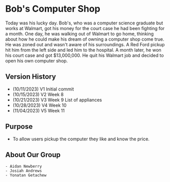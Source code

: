 # Bob's Computer Shop

Today was his lucky day. Bob's, who was a computer science graduate but works at Walmart, got his money for the court case he had been fighting for a month. One day, he was walking out of Walmart to go home, thinking about how he could make his dream of owning a computer shop come true. He was zoned out and wasn't aware of his surroundings. A Red Ford pickup hit him from the left side and led him to the hospital. A month later, he won his court case and got $13,000,000. He quit his Walmart job and decided to open his own computer shop.

## Version History
- (10/11/2023) V1 Initial commit
- (10/15/2023) V2 Week 8 
- (10/21/2023) V3 Week 9 List of appliances
- (10/28/2023) V4 Week 10 
- (11/04/2023) V5 Week 11


## Purpose
- To allow users pickup the computer they like and know the price. 


## About Our Group 
    - Aidan Newberry
    - Josiah Andrews
    - Yonatan Getachew